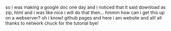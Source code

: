 so i was making a google doc one day and i noticed that it said download as zip, html and i was like nice i will do that then... hmmm how can i get this 
up on a webserver? oh i know! github pages and here i am website and all! all thanks to  network chuck for the tutorial bye!
